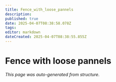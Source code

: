 ```yaml
---
title: Fence_with_loose_pannels
description: 
published: true
date: 2025-04-07T08:38:58.078Z
tags: 
editor: markdown
dateCreated: 2025-04-07T08:38:55.855Z
---
```


# Fence with loose pannels

*This page was auto-generated from structure.*